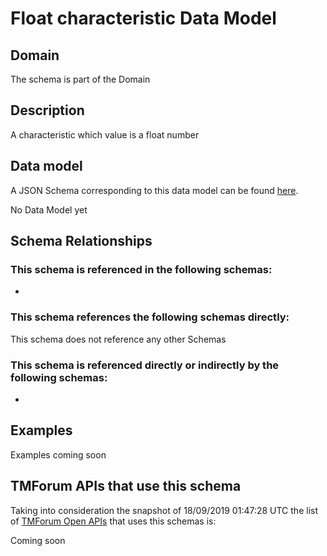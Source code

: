 # Float characteristic Data Model

## Domain

The  schema is part of the  Domain

## Description

A characteristic which value is a float number

## Data model

A JSON Schema corresponding to this data model can be found
[here](https://github.com/tmforum-rand/schemas/blob/master/Common/FloatCharacteristic.schema.json).

No Data Model yet

## Schema Relationships

### This schema is referenced in the following schemas:

-

### This schema references the following schemas directly:

This schema does not reference any other Schemas

### This schema is referenced directly or indirectly by the following schemas:

-



## Examples

Examples coming soon

## TMForum APIs that use this schema

Taking into consideration the snapshot of 18/09/2019 01:47:28 UTC the list of [TMForum Open APIs](https://www.tmforum.org/open-apis/) that uses this schemas is:

Coming soon